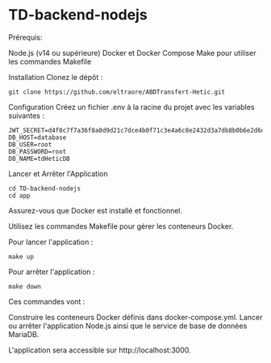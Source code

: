 # TD-backend-nodejs

Prérequis:

Node.js (v14 ou supérieure)
Docker et Docker Compose
Make pour utiliser les commandes Makefile

Installation
Clonez le dépôt :

```
git clone https://github.com/eltraore/ABDTransfert-Hetic.git
```

Configuration
Créez un fichier .env à la racine du projet avec les variables suivantes :

```
JWT_SECRET=d4f0c7f7a36f8a0d9d21c7dce4b0f71c3e4a6c8e2432d3a7db8b0b6e2d6d3c5e83f6d3b6a8d7f0a1f0b6e7c5d2f4a3b8
DB_HOST=database
DB_USER=root
DB_PASSWORD=root
DB_NAME=tdHeticDB
```
Lancer et Arrêter l'Application
```
cd TD-backend-nodejs
cd app
```
Assurez-vous que Docker est installé et fonctionnel.


Utilisez les commandes Makefile pour gérer les conteneurs Docker.

Pour lancer l'application :

```
make up
```
Pour arrêter l'application :

```
make down
```
Ces commandes vont :

Construire les conteneurs Docker définis dans docker-compose.yml.
Lancer ou arrêter l'application Node.js ainsi que le service de base de données MariaDB.

L'application sera accessible sur http://localhost:3000.
